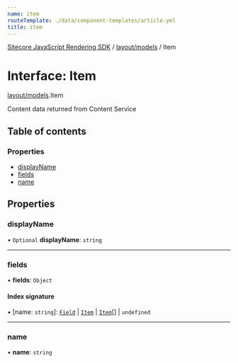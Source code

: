 ```yaml
---
name: item
routeTemplate: ./data/component-templates/article.yml
title: item
---
```


[Sitecore JavaScript Rendering SDK](/docs/fundamentals/ref/jss/) / [layout/models](/docs/fundamentals/ref/jss/modules/layout_models) / Item

# Interface: Item

[layout/models](/docs/fundamentals/ref/jss/modules/layout_models).Item

Content data returned from Content Service

## Table of contents

### Properties

- [displayName](/docs/fundamentals/ref/jss/interfaces/layout_models/item#displayname)
- [fields](/docs/fundamentals/ref/jss/interfaces/layout_models/item#fields)
- [name](/docs/fundamentals/ref/jss/interfaces/layout_models/item#name)

## Properties

### displayName

• `Optional` **displayName**: `string`

___

### fields

• **fields**: `Object`

#### Index signature

▪ [name: `string`]: [`Field`](/docs/fundamentals/ref/jss/interfaces/layout_models/field) \| [`Item`](/docs/fundamentals/ref/jss/interfaces/layout_models/item) \| [`Item`](/docs/fundamentals/ref/jss/interfaces/layout_models/item)[] \| `undefined`

___

### name

• **name**: `string`
